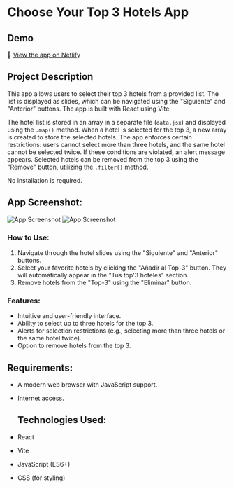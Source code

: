 # Choose Your Top 3 Hotels App

## Demo  
🔗 [View the app on Netlify](https://best-3-hotels.netlify.app/)

## Project Description

This app allows users to select their top 3 hotels from a provided list. The list is displayed as slides, which can be navigated using the "Siguiente" and "Anterior" buttons. The app is built with React using Vite.

The hotel list is stored in an array in a separate file (`data.jsx`) and displayed using the `.map()` method. When a hotel is selected for the top 3, a new array is created to store the selected hotels. The app enforces certain restrictions: users cannot select more than three hotels, and the same hotel cannot be selected twice. If these conditions are violated, an alert message appears. Selected hotels can be removed from the top 3 using the "Remove" button, utilizing the `.filter()` method.

No installation is required.

## App Screenshot:

![App Screenshot](Captura-1.JPG)
![App Screenshot](Captura-2.JPG)

### How to Use:
1. Navigate through the hotel slides using the "Siguiente" and "Anterior" buttons.
2. Select your favorite hotels by clicking the "Añadir al Top-3" button. They will automatically appear in the "Tus top'3 hoteles" section.
3. Remove hotels from the "Top-3" using the "Eliminar" button.

### Features:
- Intuitive and user-friendly interface.
- Ability to select up to three hotels for the top 3.
- Alerts for selection restrictions (e.g., selecting more than three hotels or the same hotel twice).
- Option to remove hotels from the top 3.

## Requirements:
- A modern web browser with JavaScript support.
- Internet access.

  ## Technologies Used:
- React
- Vite
- JavaScript (ES6+)
- CSS (for styling)

